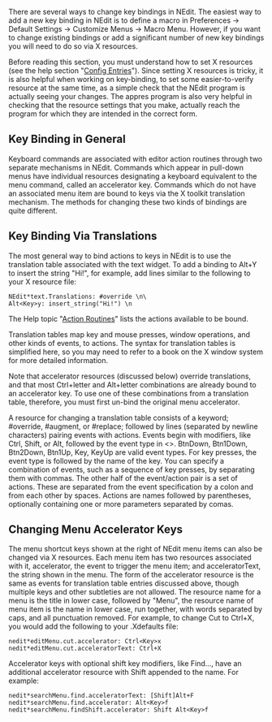 
There are several ways to change key bindings in NEdit. The easiest way
to add a new key binding in NEdit is to define a macro in Preferences
&rarr; Default Settings &rarr; Customize Menus &rarr; Macro Menu.
However, if you want to change existing bindings or add a significant
number of new key bindings you will need to do so via X resources.

Before reading this section, you must understand how to set X resources
(see the help section "[Config Entries](30.md)"). Since setting X
resources is tricky, it is also helpful when working on key-binding, to
set some easier-to-verify resource at the same time, as a simple check
that the NEdit program is actually seeing your changes. The appres
program is also very helpful in checking that the resource settings that
you make, actually reach the program for which they are intended in the
correct form.

## Key Binding in General

Keyboard commands are associated with editor action routines through two
separate mechanisms in NEdit. Commands which appear in pull-down menus
have individual resources designating a keyboard equivalent to the menu
command, called an accelerator key. Commands which do not have an
associated menu item are bound to keys via the X toolkit translation
mechanism. The methods for changing these two kinds of bindings are
quite different.

## Key Binding Via Translations

The most general way to bind actions to keys in NEdit is to use the
translation table associated with the text widget. To add a binding to
Alt+Y to insert the string "Hi\!", for example, add lines similar to the
following to your X resource file:

    NEdit*text.Translations: #override \n\
    Alt<Key>y: insert_string("Hi!") \n

The Help topic "[Action Routines](27.md)" lists the actions available
to be bound.

Translation tables map key and mouse presses, window operations, and
other kinds of events, to actions. The syntax for translation tables is
simplified here, so you may need to refer to a book on the X window
system for more detailed information.

Note that accelerator resources (discussed below) override translations,
and that most Ctrl+letter and Alt+letter combinations are already bound
to an accelerator key. To use one of these combinations from a
translation table, therefore, you must first un-bind the original menu
accelerator.

A resource for changing a translation table consists of a keyword;
\#override, \#augment, or \#replace; followed by lines (separated by
newline characters) pairing events with actions. Events begin with
modifiers, like Ctrl, Shift, or Alt, followed by the event type in \<\>.
BtnDown, Btn1Down, Btn2Down, Btn1Up, Key, KeyUp are valid event types.
For key presses, the event type is followed by the name of the key. You
can specify a combination of events, such as a sequence of key presses,
by separating them with commas. The other half of the event/action pair
is a set of actions. These are separated from the event specification by
a colon and from each other by spaces. Actions are names followed by
parentheses, optionally containing one or more parameters separated by
comas.

## Changing Menu Accelerator Keys

The menu shortcut keys shown at the right of NEdit menu items can also
be changed via X resources. Each menu item has two resources associated
with it, accelerator, the event to trigger the menu item; and
acceleratorText, the string shown in the menu. The form of the
accelerator resource is the same as events for translation table entries
discussed above, though multiple keys and other subtleties are not
allowed. The resource name for a menu is the title in lower case,
followed by "Menu", the resource name of menu item is the name in lower
case, run together, with words separated by caps, and all punctuation
removed. For example, to change Cut to Ctrl+X, you would add the
following to your .Xdefaults file:

    nedit*editMenu.cut.accelerator: Ctrl<Key>x
    nedit*editMenu.cut.acceleratorText: Ctrl+X

Accelerator keys with optional shift key modifiers, like Find..., have
an additional accelerator resource with Shift appended to the name. For
example:

    nedit*searchMenu.find.acceleratorText: [Shift]Alt+F
    nedit*searchMenu.find.accelerator: Alt<Key>f
    nedit*searchMenu.findShift.accelerator: Shift Alt<Key>f
